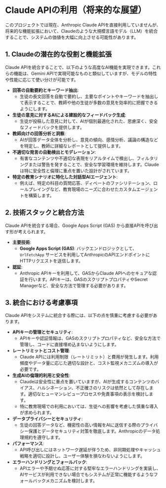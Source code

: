 # Claude APIの利用（将来的な展望）

このプロジェクトでは現在、Anthropic Claude APIを直接利用していませんが、将来的な機能拡張において、Claudeのような大規模言語モデル（LLM）を統合することで、システムの価値を大幅に向上させる可能性があります。

## 1. Claudeの潜在的な役割と機能拡張

Claude APIを統合することで、以下のような高度なAI機能を実現できます。これらの機能は、Gemini APIで実現可能なものと類似していますが、モデルの特性や性能に応じて使い分けが可能です。

*   **回答の自動要約とキーワード抽出**:
    *   生徒の長文回答を自動で要約し、主要なポイントやキーワードを抽出して表示することで、教師や他の生徒が多数の意見を効率的に把握できるようにします。
*   **生徒の意見に対するAIによる建設的なフィードバック生成**:
    *   生徒が投稿した意見に対して、AIが個別最適化された、思慮深く、安全なフィードバックを提供します。
*   **教師向けの回答分析と洞察**:
    *   AIが回答データ全体を分析し、意見の傾向、感情分析、議論の構造などを特定し、教師に詳細なレポートとして提供します。
*   **不適切な発言の自動検出とモデレーション**:
    *   有害なコンテンツや不適切な表現をリアルタイムで検出し、フィルタリングまたは警告を発することで、安全な学習環境を維持します。Claudeは特に安全性と倫理に重点を置いた設計がされています。
*   **特定の教育シナリオに特化した対話型AIエージェント**:
    *   例えば、特定の科目の質問応答、ディベートのファシリテーション、ロールプレイングなど、教育現場のニーズに合わせたカスタムエージェントを構築します。

## 2. 技術スタックと統合方法

Claude APIを統合する場合、Google Apps Script (GAS) から直接APIを呼び出す形が考えられます。

*   **主要技術**:
    *   **Google Apps Script (GAS)**: バックエンドロジックとして、`UrlFetchApp` サービスを利用してAnthropicのAPIエンドポイントにHTTPリクエストを送信します。
*   **認証**:
    *   Anthropic APIキーを利用して、GASからClaude APIへのセキュアな認証を行います。APIキーは、GASのスクリプトプロパティやSecret Managerなど、安全な方法で管理する必要があります。

## 3. 統合における考慮事項

Claude APIをシステムに統合する際には、以下の点を慎重に考慮する必要があります。

*   **APIキーの管理とセキュリティ**:
    *   APIキーや認証情報は、GASのスクリプトプロパティなど、安全な方法で管理し、コードに直接埋め込まないようにします。
*   **レートリミットとコスト管理**:
    *   Claude APIには利用制限（レートリミット）と費用が発生します。利用頻度やデータ量に応じた適切な設計と、コスト監視メカニズムの導入が必要です。
*   **生成AIの倫理的利用と安全性**:
    *   Claudeは安全性に重点を置いていますが、AIが生成するコンテンツのバイアス、ハルシネーション、不正確さのリスクは依然として存在します。適切なヒューマンレビュープロセスや免責事項の表示を検討します。
    *   特に教育現場での利用においては、生徒への影響を考慮した慎重な導入が求められます。
*   **データプライバシーとセキュリティ**:
    *   生徒の回答データなど、機密性の高い情報をAIに送信する際のプライバシー保護とデータセキュリティ対策を徹底します。Anthropicのデータ処理規約を遵守します。
*   **パフォーマンス**:
    *   API呼び出しにはネットワーク遅延が伴うため、非同期処理やキャッシュ戦略を適切に設計し、ユーザー体験を損なわないようにします。
*   **エラーハンドリングとフォールバック**:
    *   APIエラーや予期せぬ応答に対する堅牢なエラーハンドリングを実装し、AIサービスが利用できない場合でもシステムが正常に機能するようなフォールバックメカニズムを検討します。